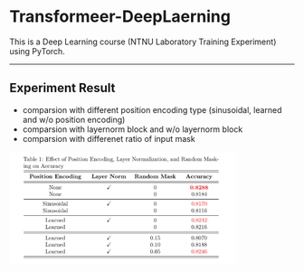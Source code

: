 # Transformeer-DeepLaerning

This is a Deep Learning course (NTNU Laboratory Training Experiment) using PyTorch.

---

## Experiment Result
* comparsion with different position encoding type (sinusoidal, learned and w/o position encoding)
* comparsion with layernorm block and w/o layernorm block
* comparsion with differenet ratio of input mask

<p float="left">
  <img src="result/result.png" alt="Experiment Result" width="400" />
</p>
